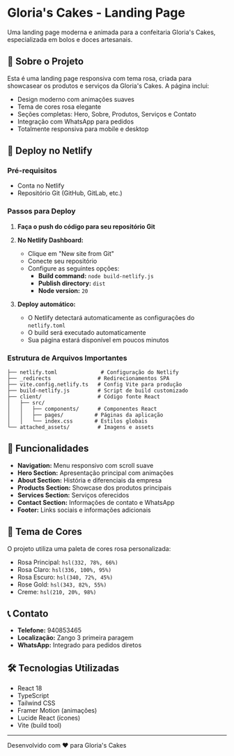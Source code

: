 # Gloria's Cakes - Landing Page

Uma landing page moderna e animada para a confeitaria Gloria's Cakes, especializada em bolos e doces artesanais.

## 🎂 Sobre o Projeto

Esta é uma landing page responsiva com tema rosa, criada para showcasear os produtos e serviços da Gloria's Cakes. A página inclui:

- Design moderno com animações suaves
- Tema de cores rosa elegante
- Seções completas: Hero, Sobre, Produtos, Serviços e Contato
- Integração com WhatsApp para pedidos
- Totalmente responsiva para mobile e desktop

## 🚀 Deploy no Netlify

### Pré-requisitos
- Conta no Netlify
- Repositório Git (GitHub, GitLab, etc.)

### Passos para Deploy

1. **Faça o push do código para seu repositório Git**

2. **No Netlify Dashboard:**
   - Clique em "New site from Git"
   - Conecte seu repositório
   - Configure as seguintes opções:
     - **Build command:** `node build-netlify.js`
     - **Publish directory:** `dist`
     - **Node version:** `20`

3. **Deploy automático:**
   - O Netlify detectará automaticamente as configurações do `netlify.toml`
   - O build será executado automaticamente
   - Sua página estará disponível em poucos minutos

### Estrutura de Arquivos Importantes

```
├── netlify.toml              # Configuração do Netlify
├── _redirects               # Redirecionamentos SPA
├── vite.config.netlify.ts   # Config Vite para produção
├── build-netlify.js         # Script de build customizado
├── client/                  # Código fonte React
│   ├── src/
│   │   ├── components/      # Componentes React
│   │   ├── pages/          # Páginas da aplicação
│   │   └── index.css       # Estilos globais
└── attached_assets/         # Imagens e assets
```

## 📱 Funcionalidades

- **Navigation:** Menu responsivo com scroll suave
- **Hero Section:** Apresentação principal com animações
- **About Section:** História e diferenciais da empresa
- **Products Section:** Showcase dos produtos principais
- **Services Section:** Serviços oferecidos
- **Contact Section:** Informações de contato e WhatsApp
- **Footer:** Links sociais e informações adicionais

## 🎨 Tema de Cores

O projeto utiliza uma paleta de cores rosa personalizada:
- Rosa Principal: `hsl(332, 78%, 66%)`
- Rosa Claro: `hsl(336, 100%, 95%)`
- Rosa Escuro: `hsl(340, 72%, 45%)`
- Rose Gold: `hsl(343, 82%, 55%)`
- Creme: `hsl(210, 20%, 98%)`

## 📞 Contato

- **Telefone:** 940853465
- **Localização:** Zango 3 primeira paragem
- **WhatsApp:** Integrado para pedidos diretos

## 🛠️ Tecnologias Utilizadas

- React 18
- TypeScript
- Tailwind CSS
- Framer Motion (animações)
- Lucide React (ícones)
- Vite (build tool)

---

Desenvolvido com ❤️ para Gloria's Cakes